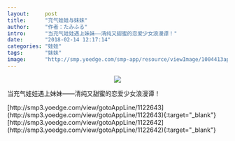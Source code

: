 ```yaml
---
layout:     post
title:      "充气娃娃与妹妹"
author:     "作者：たみふる"
intro:      "当充气娃娃遇上妹妹——清纯又甜蜜的恋爱少女浪漫谭！"
date:       "2018-02-14 12:17:14"
categories: "娃娃"
tags:       "妹妹"
image:      "http://smp.yoedge.com/smp-app/resource/viewImage/1004413appline.png"
---
```

<div style="text-align: center">
<p><img src="http://smp.yoedge.com/smp-app/resource/viewImage/1004413appline.png"/></p>
</div>
<p class="post-meta">
<span>当充气娃娃遇上妹妹——清纯又甜蜜的恋爱少女浪漫谭！</span>
</p>
[http://smp3.yoedge.com/view/gotoAppLine/1122643](http://smp3.yoedge.com/view/gotoAppLine/1122643){:target="_blank"}
[http://smp3.yoedge.com/view/gotoAppLine/1122642](http://smp3.yoedge.com/view/gotoAppLine/1122642){:target="_blank"}


